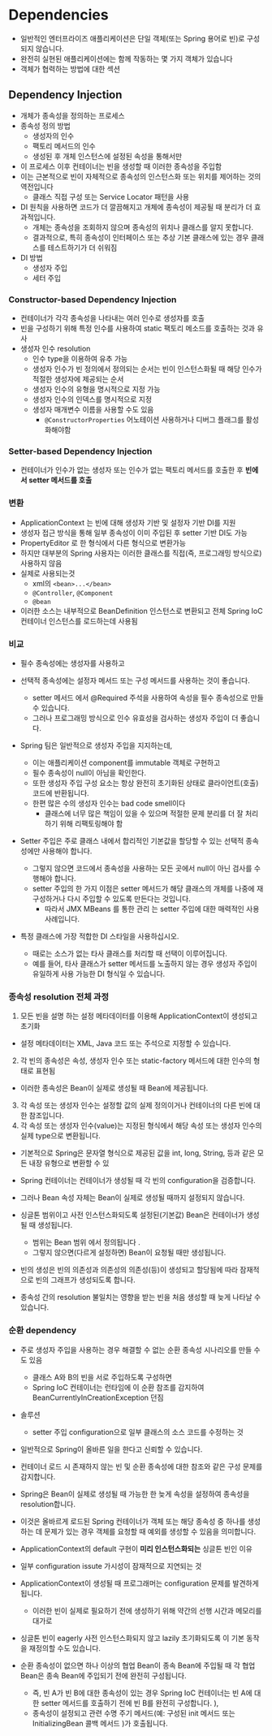 # Dependencies
- 일반적인 엔터프라이즈 애플리케이션은 단일 객체(또는 Spring 용어로 빈)로 구성되지 않습니다.
- 완전히 실현된 애플리케이션에는 함께 작동하는 몇 가지 객체가 있습니다
- 객체가 협력하는 방법에 대한 섹션
## Dependency Injection
- 개체가 종속성을 정의하는 프로세스
- 종속성 정의 방법
  - 생성자의 인수
  - 팩토리 메서드의 인수
  - 생성된 후 개체 인스턴스에 설정된 속성을 통해서만
- 이 프로세스 이후 컨테이너는 빈을 생성할 때 이러한 종속성을 주입함
- 이는 근본적으로 빈이 자체적으로 종속성의 인스턴스화 또는 위치를 제어하는 것의 역전입니다
  - 클래스 직접 구성 또는 Service Locator 패턴을 사용
- DI 원칙을 사용하면 코드가 더 깔끔해지고 개체에 종속성이 제공될 때 분리가 더 효과적입니다.
  - 개체는 종속성을 조회하지 않으며 종속성의 위치나 클래스를 알지 못합니다.
  - 결과적으로, 특히 종속성이 인터페이스 또는 추상 기본 클래스에 있는 경우 클래스를 테스트하기가 더 쉬워짐
- DI 방법
  - 생성자 주입
  - 세터 주입

### Constructor-based Dependency Injection
- 컨테이너가 각각 종속성을 나타내는 여러 인수로 생성자를 호출
- 빈을 구성하기 위해 특정 인수를 사용하여 static 팩토리 메소드를 호출하는 것과 유사
- 생성자 인수 resolution
  - 인수 type을 이용하여 유추 가능
  - 생성자 인수가 빈 정의에서 정의되는 순서는 빈이 인스턴스화될 때 해당 인수가 적절한 생성자에 제공되는 순서
  - 생성자 인수의 유형을 명시적으로 지정 가능
  - 생성자 인수의 인덱스를 명시적으로 지정
  - 생성자 매개변수 이름을 사용할 수도 있음
    - `@ConstructorProperties` 어노테이션 사용하거나 디버그 플래그를 활성화해야함   
  
### Setter-based Dependency Injection
- 컨테이너가 인수가 없는 생성자 또는 인수가 없는 팩토리 메서드를 호출한 후 **빈에서 setter 메서드를 호출**

### 변환
- ApplicationContext 는 빈에 대해 생성자 기반 및 설정자 기반 DI를 지원
- 생성자 접근 방식을 통해 일부 종속성이 이미 주입된 후 setter 기반 DI도 가능
- PropertyEditor 로 한 형식에서 다른 형식으로 변환가능
- 하지만 대부분의 Spring 사용자는 이러한 클래스를 직접(즉, 프로그래밍 방식으로) 사용하지 않음
- 실제로 사용되는것
  - xml의 `<bean>...</bean>`
  - `@Controller`, `@Component`
  - `@bean`
- 이러한 소스는 내부적으로 BeanDefinition 인스턴스로 변환되고 전체 Spring IoC 컨테이너 인스턴스를 로드하는데 사용됨

### 비교
- 필수 종속성에는 생성자를 사용하고 
- 선택적 종속성에는 설정자 메서드 또는 구성 메서드를 사용하는 것이 좋습니다. 
  - setter 메서드 에서 @Required 주석을 사용하여 속성을 필수 종속성으로 만들 수 있습니다. 
  - 그러나 프로그래밍 방식으로 인수 유효성을 검사하는 생성자 주입이 더 좋습니다.

- Spring 팀은 일반적으로 생성자 주입을 지지하는데, 
  - 이는 애플리케이션 component를 immutable 객체로 구현하고 
  - 필수 종속성이 null이 아님을 확인한다. 
  - 또한 생성자 주입 구성 요소는 항상 완전히 초기화된 상태로 클라이언트(호출) 코드에 반환됩니다. 
  - 한편 많은 수의 생성자 인수는 bad code smell이다
    - 클래스에 너무 많은 책임이 있을 수 있으며 적절한 문제 분리를 더 잘 처리하기 위해 리팩토링해야 함
- Setter 주입은 주로 클래스 내에서 합리적인 기본값을 할당할 수 있는 선택적 종속성에만 사용해야 합니다. 
  - 그렇지 않으면 코드에서 종속성을 사용하는 모든 곳에서 null이 아닌 검사를 수행해야 합니다. 
  - setter 주입의 한 가지 이점은 setter 메서드가 해당 클래스의 개체를 나중에 재구성하거나 다시 주입할 수 있도록 만든다는 것입니다. 
    - 따라서 JMX MBeans 를 통한 관리 는 setter 주입에 대한 매력적인 사용 사례입니다.
- 특정 클래스에 가장 적합한 DI 스타일을 사용하십시오. 
  - 때로는 소스가 없는 타사 클래스를 처리할 때 선택이 이루어집니다. 
  - 예를 들어, 타사 클래스가 setter 메서드를 노출하지 않는 경우 생성자 주입이 유일하게 사용 가능한 DI 형식일 수 있습니다.

### 종속성 resolution 전체 과정
1. 모든 빈을 설명 하는 설정 메타데이터를 이용해 ApplicationContext이 생성되고 초기화
  - 설정 메타데이터는 XML, Java 코드 또는 주석으로 지정할 수 있습니다.
2. 각 빈의 종속성은 속성, 생성자 인수 또는 static-factory 메서드에 대한 인수의 형태로 표현됨
  - 이러한 종속성은 Bean이 실제로 생성될 때 Bean에 제공됩니다.
3. 각 속성 또는 생성자 인수는 설정할 값의 실제 정의이거나 컨테이너의 다른 빈에 대한 참조입니다.
4. 각 속성 또는 생성자 인수(value)는 지정된 형식에서 해당 속성 또는 생성자 인수의 실제 type으로 변환됩니다. 
  - 기본적으로 Spring은 문자열 형식으로 제공된 값을 int, long, String, 등과 같은 모든 내장 유형으로 변환할 수 있

- Spring 컨테이너는 컨테이너가 생성될 때 각 빈의 configuration을 검증합니다. 
- 그러나 Bean 속성 자체는 Bean이 실제로 생성될 때까지 설정되지 않습니다. 
- 싱글톤 범위이고 사전 인스턴스화되도록 설정된(기본값) Bean은 컨테이너가 생성될 때 생성됩니다. 
  - 범위는 Bean 범위 에서 정의됩니다 . 
  - 그렇지 않으면(다르게 설정하면) Bean이 요청될 때만 생성됩니다. 
- 빈의 생성은 빈의 의존성과 의존성의 의존성(등)이 생성되고 할당됨에 따라 잠재적으로 빈의 그래프가 생성되도록 합니다. 
- 종속성 간의 resolution 불일치는 영향을 받는 빈을 처음 생성할 때 늦게 나타날 수 있습니다.

### 순환 dependency
- 주로 생성자 주입을 사용하는 경우 해결할 수 없는 순환 종속성 시나리오를 만들 수도 있음
  - 클래스 A와 B의 빈을 서로 주입하도록 구성하면 
  - Spring IoC 컨테이너는 런타임에 이 순환 참조를 감지하여 BeanCurrentlyInCreationException 던짐
- 솔루션
  - setter 주입 configuration으로 일부 클래스의 소스 코드를 수정하는 것

- 일반적으로 Spring이 올바른 일을 한다고 신뢰할 수 있습니다.
- 컨테이너 로드 시 존재하지 않는 빈 및 순환 종속성에 대한 참조와 같은 구성 문제를 감지합니다.
- Spring은 Bean이 실제로 생성될 때 가능한 한 늦게 속성을 설정하여 종속성을 resolution합니다. 
- 이것은 올바르게 로드된 Spring 컨테이너가 객체 또는 해당 종속성 중 하나를 생성하는 데 문제가 있는 경우 객체를 요청할 때 예외를 생성할 수 있음을 의미합니다. 
-  ApplicationContext의 default 구현이 **미리 인스턴스화되는** 싱글톤 빈인 이유
  - 일부 configuration issute 가시성이 잠재적으로 지연되는 것
- ApplicationContext이 생성될 때 프로그래머는 configuration 문제를 발견하게 됩니다. 
  - 이러한 빈이 실제로 필요하기 전에 생성하기 위해 약간의 선행 시간과 메모리를 대가로
- 싱글톤 빈이 eagerly 사전 인스턴스화되지 않고 lazily 초기화되도록 이 기본 동작을 재정의할 수도 있습니다.

- 순환 종속성이 없으면 하나 이상의 협업 Bean이 종속 Bean에 주입될 때 각 협업 Bean은 종속 Bean에 주입되기 전에 완전히 구성됩니다. 
  - 즉, 빈 A가 빈 B에 대한 종속성이 있는 경우 Spring IoC 컨테이너는 빈 A에 대한 setter 메서드를 호출하기 전에 빈 B를 완전히 구성합니다. ), 
  - 종속성이 설정되고 관련 수명 주기 메서드(예: 구성된 init 메서드 또는 InitializingBean 콜백 메서드 )가 호출됩니다.
